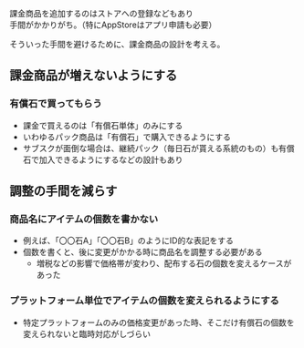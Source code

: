 課金商品を追加するのはストアへの登録などもあり  
手間がかかりがち。（特にAppStoreはアプリ申請も必要）

そういった手間を避けるために、課金商品の設計を考える。

## 課金商品が増えないようにする
### 有償石で買ってもらう
* 課金で買えるのは「有償石単体」のみにする
* いわゆるパック商品は「有償石」で購入できるようにする
* サブスクが面倒な場合は、継続パック（毎日石が貰える系統のもの）も有償石で加入できるようにするなどの設計もあり

## 調整の手間を減らす
### 商品名にアイテムの個数を書かない
* 例えば、「〇〇石A」「〇〇石B」のようにID的な表記をする
* 個数を書くと、後に変更がかかる時に商品名を調整する必要がある
	- 増税などの影響で価格帯が変わり、配布する石の個数を変えるケースがあった

### プラットフォーム単位でアイテムの個数を変えられるようにする
* 特定プラットフォームのみの価格変更があった時、そこだけ有償石の個数を変えられないと臨時対応がしづらい